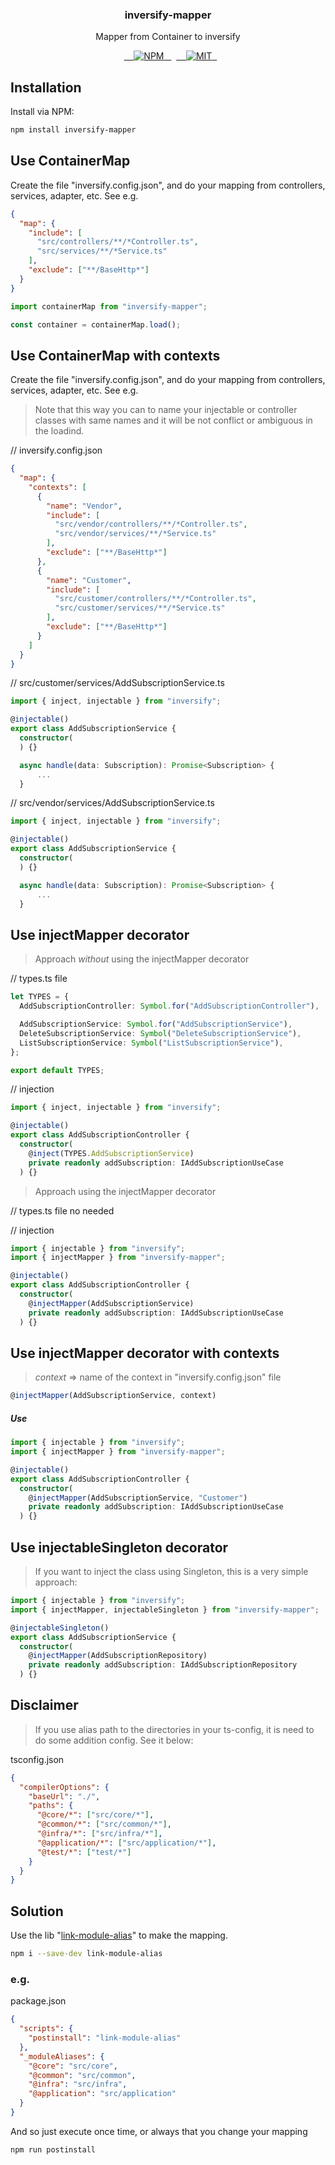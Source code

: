<h3 align="center">inversify-mapper</h3>
<p align="center">Mapper from Container to inversify</p>

<p align="center">
  <a href="https://www.npmjs.com/package/inversify-mapper">
    <img src="https://img.shields.io/npm/v/inversify-mapper.svg" alt="NPM">
  </a>
  <a href="LICENSE">
    <img src="https://img.shields.io/badge/license-MIT-blue.svg?style=flat-square" alt="MIT">
  </a>
</p>

## Installation

Install via NPM:

```bash
npm install inversify-mapper

```

## Use ContainerMap

Create the file "inversify.config.json", and do your mapping from controllers, services, adapter, etc. See e.g.

```json
{
  "map": {
    "include": [
      "src/controllers/**/*Controller.ts",
      "src/services/**/*Service.ts"
    ],
    "exclude": ["**/BaseHttp*"]
  }
}
```

```typescript
import containerMap from "inversify-mapper";

const container = containerMap.load();
```

## Use ContainerMap with contexts

Create the file "inversify.config.json", and do your mapping from controllers, services, adapter, etc. See e.g.

> Note that this way you can to name your injectable or controller classes with same names and it will be not conflict or ambiguous in the loadind.

// inversify.config.json

```json
{
  "map": {
    "contexts": [
      {
        "name": "Vendor",
        "include": [
          "src/vendor/controllers/**/*Controller.ts",
          "src/vendor/services/**/*Service.ts"
        ],
        "exclude": ["**/BaseHttp*"]
      },
      {
        "name": "Customer",
        "include": [
          "src/customer/controllers/**/*Controller.ts",
          "src/customer/services/**/*Service.ts"
        ],
        "exclude": ["**/BaseHttp*"]
      }
    ]
  }
}
```

// src/customer/services/AddSubscriptionService.ts

```typescript
import { inject, injectable } from "inversify";

@injectable()
export class AddSubscriptionService {
  constructor(
  ) {}

  async handle(data: Subscription): Promise<Subscription> {
	  ...
  }
```

// src/vendor/services/AddSubscriptionService.ts

```typescript
import { inject, injectable } from "inversify";

@injectable()
export class AddSubscriptionService {
  constructor(
  ) {}

  async handle(data: Subscription): Promise<Subscription> {
	  ...
  }
```

## Use injectMapper decorator

> Approach _without_ using the injectMapper decorator

// types.ts file

```typescript
let TYPES = {
  AddSubscriptionController: Symbol.for("AddSubscriptionController"),

  AddSubscriptionService: Symbol.for("AddSubscriptionService"),
  DeleteSubscriptionService: Symbol("DeleteSubscriptionService"),
  ListSubscriptionService: Symbol("ListSubscriptionService"),
};

export default TYPES;
```

// injection

```typescript
import { inject, injectable } from "inversify";

@injectable()
export class AddSubscriptionController {
  constructor(
	@inject(TYPES.AddSubscriptionService)
	private readonly addSubscription: IAddSubscriptionUseCase
  ) {}
```

> Approach using the injectMapper decorator

// types.ts file no needed

// injection

```typescript
import { injectable } from "inversify";
import { injectMapper } from "inversify-mapper";

@injectable()
export class AddSubscriptionController {
  constructor(
	@injectMapper(AddSubscriptionService)
	private readonly addSubscription: IAddSubscriptionUseCase
  ) {}
```

## Use injectMapper decorator with contexts

> _context_ => name of the context in "inversify.config.json" file

```typescript
@injectMapper(AddSubscriptionService, context)
```

##### Use

```typescript
import { injectable } from "inversify";
import { injectMapper } from "inversify-mapper";

@injectable()
export class AddSubscriptionController {
  constructor(
	@injectMapper(AddSubscriptionService, "Customer")
	private readonly addSubscription: IAddSubscriptionUseCase
  ) {}
```

## Use injectableSingleton decorator

> If you want to inject the class using Singleton, this is a very simple approach:

```typescript
import { injectable } from "inversify";
import { injectMapper, injectableSingleton } from "inversify-mapper";

@injectableSingleton()
export class AddSubscriptionService {
  constructor(
	@injectMapper(AddSubscriptionRepository)
	private readonly addSubscription: IAddSubscriptionRepository
  ) {}
```

## Disclaimer

> If you use alias path to the directories in your ts-config, it is need to do some addition config. See it below:

tsconfig.json

```json
{
  "compilerOptions": {
    "baseUrl": "./",
    "paths": {
      "@core/*": ["src/core/*"],
      "@common/*": ["src/common/*"],
      "@infra/*": ["src/infra/*"],
      "@application/*": ["src/application/*"],
      "@test/*": ["test/*"]
    }
  }
}
```

## Solution

Use the lib "[link-module-alias](https://www.npmjs.com/package/link-module-alias)" to make the mapping.

```bash
npm i --save-dev link-module-alias
```

### e.g.

package.json

```json
{
  "scripts": {
    "postinstall": "link-module-alias"
  },
  "_moduleAliases": {
    "@core": "src/core",
    "@common": "src/common",
    "@infra": "src/infra",
    "@application": "src/application"
  }
}
```

And so just execute once time, or always that you change your mapping

```bash
npm run postinstall
```
